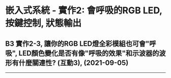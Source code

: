
#   嵌入式系統 - 實作2: 會呼吸的RGB LED,  按鍵控制, 狀態輸出 

##  B3 實作2-3, 讓你的RGB LED燈全彩模組也可會"呼吸", LED顏色變化是否有像"呼吸的效果"和示波器的波形有什麼關連性? (互動3), (2021-09-05)

---

